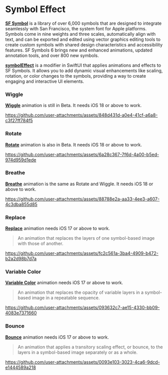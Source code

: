 # Symbol Effect

[**SF Symbol**](https://developer.apple.com/sf-symbols/) is a library of over 6,000 symbols that are designed to integrate seamlessly with San Francisco, the system font for Apple platforms. Symbols come in nine weights and three scales, automatically align with text, and can be exported and edited using vector graphics editing tools to create custom symbols with shared design characteristics and accessibility features. SF Symbols 6 brings new and enhanced animations, updated annotation tools, and over 800 new symbols.

[**symbolEffect**](https://developer.apple.com/documentation/swiftui/view/symboleffect(_:options:value:)) is a modifier in SwiftUI that applies animations and effects to SF Symbols. It allows you to add dynamic visual enhancements like scaling, rotation, or color changes to the symbols, providing a way to create engaging and interactive UI elements. 

### Wiggle
[**Wiggle**](https://developer.apple.com/documentation/symbols/symboleffect/4429718-wiggle) animation is still in Beta. It needs iOS 18 or above to work.

https://github.com/user-attachments/assets/848d431d-a0e4-41cf-a6a8-c3f27ff784f5

### Rotate
[**Rotate**](https://developer.apple.com/documentation/symbols/symboleffect/4429717-rotate) animation is also in Beta. It needs iOS 18 or above to work.

https://github.com/user-attachments/assets/6a28c367-7f6d-4a00-b5ed-974d959d1ede

### Breathe
[**Breathe**](https://developer.apple.com/documentation/symbols/symboleffect/4429716-breathe) animation is the same as Rotate and Wiggle. It needs iOS 18 or above to work.

https://github.com/user-attachments/assets/88788e2a-aa33-4ee3-a607-4c3dba855d85

### Replace
[**Replace**](https://developer.apple.com/documentation/symbols/symboleffect/4197864-replace) animation needs iOS 17 or above to work.
> An animation that replaces the layers of one symbol-based image with those of another.

https://github.com/user-attachments/assets/fc2c561a-3ba4-4909-b472-b2a2d98b7d7a

### Variable Color
[**Variable Color**](https://developer.apple.com/documentation/symbols/symboleffect/4197866-variablecolor) animation needs iOS 17 or above to work.
> An animation that replaces the opacity of variable layers in a symbol-based image in a repeatable sequence.

https://github.com/user-attachments/assets/093632c7-ae15-4330-bb09-4083e7371660

### Bounce
[**Bounce**](https://developer.apple.com/documentation/symbols/symboleffect/4197860-bounce) animation needs iOS 17 or above to work.
> An animation that applies a transitory scaling effect, or bounce, to the layers in a symbol-based image separately or as a whole.

https://github.com/user-attachments/assets/0093e103-3023-4ca6-9dcd-e1444589a218



